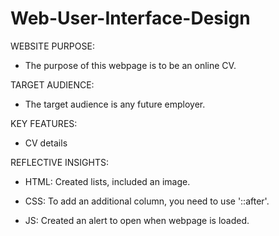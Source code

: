 # Web-User-Interface-Design
WEBSITE PURPOSE:    
- The purpose of this webpage is to be an online CV. 

TARGET AUDIENCE:
- The target audience is any future employer.

KEY FEATURES:
- CV details

REFLECTIVE INSIGHTS:
- HTML: 
    Created lists, included an image. 

- CSS: 
    To add an additional column, you need to use '::after'. 

- JS: 
    Created an alert to open when webpage is loaded. 

